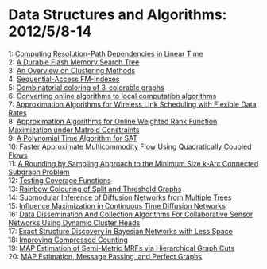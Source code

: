 # Data Structures and Algorithms: 2012/5/8-14  
1: [Computing Resolution-Path Dependencies in Linear Time](https://doi.org/10.48550/arXiv.1202.3097)  
2: [A Durable Flash Memory Search Tree](https://doi.org/10.48550/arXiv.1205.1114)  
3: [An Overview on Clustering Methods](https://doi.org/10.48550/arXiv.1205.1117)  
4: [Sequential-Access FM-Indexes](https://doi.org/10.48550/arXiv.1205.1195)  
5: [Combinatorial coloring of 3-colorable graphs](https://doi.org/10.48550/arXiv.1205.1254)  
6: [Converting online algorithms to local computation algorithms](https://doi.org/10.48550/arXiv.1205.1312)  
7: [Approximation Algorithms for Wireless Link Scheduling with Flexible Data  Rates](https://doi.org/10.48550/arXiv.1205.1331)  
8: [Approximation Algorithms for Online Weighted Rank Function Maximization  under Matroid Constraints](https://doi.org/10.48550/arXiv.1205.1477)  
9: [A Polynomial Time Algorithm for SAT](https://doi.org/10.48550/arXiv.cs/0703146)  
10: [Faster Approximate Multicommodity Flow Using Quadratically Coupled Flows](https://doi.org/10.48550/arXiv.1202.3367)  
11: [A Rounding by Sampling Approach to the Minimum Size k-Arc Connected  Subgraph Problem](https://doi.org/10.48550/arXiv.1205.1262)  
12: [Testing Coverage Functions](https://doi.org/10.48550/arXiv.1205.1587)  
13: [Rainbow Colouring of Split and Threshold Graphs](https://doi.org/10.48550/arXiv.1205.1670)  
14: [Submodular Inference of Diffusion Networks from Multiple Trees](https://doi.org/10.48550/arXiv.1205.1671)  
15: [Influence Maximization in Continuous Time Diffusion Networks](https://doi.org/10.48550/arXiv.1205.1682)  
16: [Data Dissemination And Collection Algorithms For Collaborative Sensor  Networks Using Dynamic Cluster Heads](https://doi.org/10.48550/arXiv.1205.2077)  
17: [Exact Structure Discovery in Bayesian Networks with Less Space](https://doi.org/10.48550/arXiv.1205.2620)  
18: [Improving Compressed Counting](https://doi.org/10.48550/arXiv.1205.2632)  
19: [MAP Estimation of Semi-Metric MRFs via Hierarchical Graph Cuts](https://doi.org/10.48550/arXiv.1205.2633)  
20: [MAP Estimation, Message Passing, and Perfect Graphs](https://doi.org/10.48550/arXiv.1205.2639)  